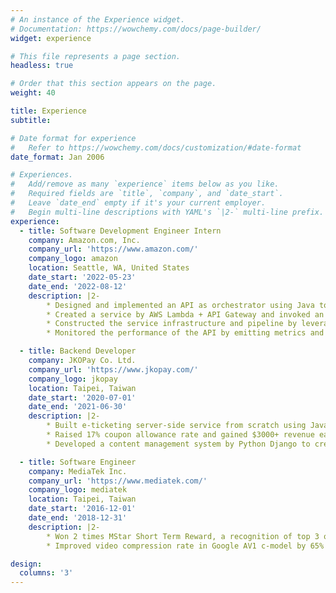 ```yaml
---
# An instance of the Experience widget.
# Documentation: https://wowchemy.com/docs/page-builder/
widget: experience

# This file represents a page section.
headless: true

# Order that this section appears on the page.
weight: 40

title: Experience
subtitle:

# Date format for experience
#   Refer to https://wowchemy.com/docs/customization/#date-format
date_format: Jan 2006

# Experiences.
#   Add/remove as many `experience` items below as you like.
#   Required fields are `title`, `company`, and `date_start`.
#   Leave `date_end` empty if it's your current employer.
#   Begin multi-line descriptions with YAML's `|2-` multi-line prefix.
experience:
  - title: Software Development Engineer Intern
    company: Amazon.com, Inc.
    company_url: 'https://www.amazon.com/'
    company_logo: amazon
    location: Seattle, WA, United States
    date_start: '2022-05-23'
    date_end: '2022-08-12'
    description: |2-    
        * Designed and implemented an API as orchestrator using Java to aggregate data to client for fraud prevention.
        * Created a service by AWS Lambda + API Gateway and invoked an internal backend service in parallel to achieve lower latency.
        * Constructed the service infrastructure and pipeline by leveraging AWS CDK infrastructure eco-system.
        * Monitored the performance of the API by emitting metrics and created dashboard in CloudWatch.

  - title: Backend Developer
    company: JKOPay Co. Ltd.
    company_url: 'https://www.jkopay.com/'
    company_logo: jkopay
    location: Taipei, Taiwan
    date_start: '2020-07-01'
    date_end: '2021-06-30'
    description: |2-
        * Built e-ticketing server-side service from scratch using Java Spring Boot, MyBatis, MySQL, Docker, and ELK stack; responsible for managing project from initial documentation, database schema design, and implementation.
        * Raised 17% coupon allowance rate and gained $3000+ revenue each month in coupon service by implementing instant-payback coupon by Python Django framework, Redis Queue, Kafka, MySQL.
        * Developed a content management system by Python Django to create coupons and campaigns for marketing usage.

  - title: Software Engineer
    company: MediaTek Inc.
    company_url: 'https://www.mediatek.com/'
    company_logo: mediatek
    location: Taipei, Taiwan
    date_start: '2016-12-01'
    date_end: '2018-12-31'
    description: |2-
        * Won 2 times MStar Short Term Reward, a recognition of top 3 outstanding employees in the Division per quarter.
        * Improved video compression rate in Google AV1 c-model by 65% through implementing data compression algorithm.

design:
  columns: '3'
---
```

